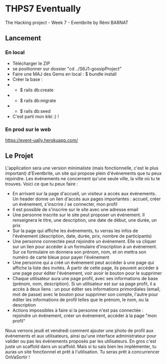 # THPS7 Eventually
The Hacking project - Week 7 - Eventbrite
by Rémi BARNAT


## Lancement
### En local
* Télécharger le ZIP
* se positionner sur dossier "cd ../S6J1-gossipProject"
* Faire une MAJ des Gems en local : $ bundle install
* Créer la base : 
* * $ rails db:create
* * $ rails db:migrate
* * $ rails db:seed
* C'est parti mon kiki :) !

### En prod sur le web
https://event-ually.herokuapp.com/

## Le Projet
L'application sera une version minimaliste (mais fonctionnelle, c'est le plus important) d'Eventbrite, un site qui propose plein d'événements que tu peux rejoindre. Les événements ne concernent qu'une seule ville, la ville où tu te trouves. Voici ce que tu peux faire :

* En arrivant sur la page d'accueil, un visiteur a accès aux événements. Un header donne un lien d'accès aux pages importantes : accueil, créer un événement, s'inscrire / se connecter, mon profil
* Il est possible de s'inscrire sur le site avec une adresse email
* Une personne inscrite sur le site peut proposer un événement. Il renseignera le titre, une description, une date de début, une durée, un prix
* Sur la page qui affiche les événements, tu verras les infos de l'événement (description, date, durée, prix, nombre de participants)
* Une personne connectée peut rejoindre un événement. Elle va cliquer sur un lien pour accéder à un formulaire d'inscription à un événement. Sur ce formulaire on donnera son prénom, nom, et on mettra son numéro de carte bleue pour payer l'événement
* Une personne qui a créé un événement peut accéder à une page qui affiche la liste des invités. À partir de cette page, ils peuvent accéder à une page pour éditer l'événement, voir avoir le bouton pour le supprimer
* Chaque utilisateur aura une page profil, avec ses informations de base (prénom, nom, description). Si un utilisateur est sur sa page profil, il a accès à deux liens : un pour éditer ses informations primordiales (email, mot de passe) avec le bouton pour supprimer son compte, l'autre pour éditer les informations de profil telles que le prénom, le nom, ou la description
* Actions impossibles à faire si la personne n'est pas connectée : rejoindre un événement, créer un événement, accéder à la page "mon profil"

Nous verrons jeudi et vendredi comment ajouter une photo de profil aux événements et aux utilisateurs, ainsi qu'une interface administrateur pour valider ou pas les événements proposés par les utilisateurs. En gros c'est juste un scaffold dans un scaffold. Mais si tu sais bien les implémenter, tu auras un site fonctionnel et prêt à l'utilisation. Tu seras prêt à concurrencer OnVaSortir !